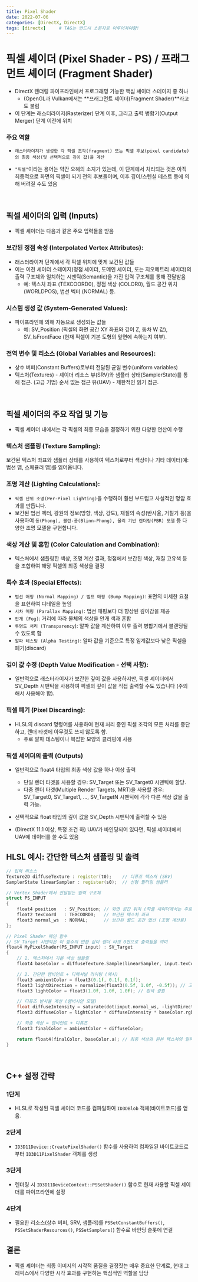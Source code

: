 ```yaml
---
title: Pixel Shader
date: 2022-07-06
categories: [DirectX, DirectX]
tags: [directx]		# TAG는 반드시 소문자로 이루어져야함!
---
```


# 픽셀 셰이더 (Pixel Shader - PS) / 프래그먼트 셰이더 (Fragment Shader)

* DirectX 렌더링 파이프라인에서 프로그래밍 가능한 핵심 셰이더 스테이지 중 하나
  *  (OpenGL과 Vulkan에서는 **프래그먼트 셰이더(Fragment Shader)**라고도 불림
* 이 단계는 래스터라이저(Rasterizer) 단계 이후, 그리고 출력 병합기(Output Merger) 단계 이전에 위치

### 주요 역할

* `래스터라이저가 생성한 각 픽셀 조각(fragment) 또는 픽셀 후보(pixel candidate)의 최종 색상(및 선택적으로 깊이 값)을 계산`

* `"픽셀"`이라는 용어는 약간 오해의 소지가 있는데, 이 단계에서 처리되는 것은 아직 최종적으로 화면의 픽셀이 되기 전의 후보들이며, 이후 깊이/스텐실 테스트 등에 의해 버려질 수도 있음

<br>

## 픽셀 셰이더의 입력 (Inputs)

* 픽셀 셰이더는 다음과 같은 주요 입력들을 받음

### 보간된 정점 속성 (Interpolated Vertex Attributes):

* 래스터라이저 단계에서 각 픽셀 위치에 맞게 보간된 값들
* 이는 이전 셰이더 스테이지(정점 셰이더, 도메인 셰이더, 또는 지오메트리 셰이더)의 출력 구조체와 일치하는 시맨틱(Semantic)을 가진 입력 구조체를 통해 전달받음
  * 예: 텍스처 좌표 (TEXCOORD0), 정점 색상 (COLOR0), 월드 공간 위치 (WORLDPOS), 법선 벡터 (NORMAL) 등.

### 시스템 생성 값 (System-Generated Values):

* 파이프라인에 의해 자동으로 생성되는 값들
  * 예: SV_Position (픽셀의 화면 공간 XY 좌표와 깊이 Z, 동차 W 값), SV_IsFrontFace (현재 픽셀이 기본 도형의 앞면에 속하는지 여부).

### 전역 변수 및 리소스 (Global Variables and Resources):

* 상수 버퍼(Constant Buffers)로부터 전달된 균일 변수(uniform variables)
* 텍스처(Textures) - 셰이더 리소스 뷰(SRV)와 샘플러 상태(SamplerState)를 통해 접근.
(고급 기법) 순서 없는 접근 뷰(UAV) - 제한적인 읽기 접근.

<br>

## 픽셀 셰이더의 주요 작업 및 기능

* 픽셀 셰이더 내에서는 각 픽셀의 최종 모습을 결정하기 위한 다양한 연산이 수행

### 텍스처 샘플링 (Texture Sampling):

보간된 텍스처 좌표와 샘플러 상태를 사용하여 텍스처로부터 색상이나 기타 데이터(예: 법선 맵, 스페큘러 맵)를 읽어옵니다.

### 조명 계산 (Lighting Calculations):

* `픽셀 단위 조명(Per-Pixel Lighting)`을 수행하여 훨씬 부드럽고 사실적인 명암 효과를 만듭니다.
* 보간된 법선 벡터, 광원의 정보(방향, 색상, 강도), 재질의 속성(반사율, 거칠기 등)을 사용하여 `퐁(Phong), 블린-퐁(Blinn-Phong), 물리 기반 렌더링(PBR) 모델` 등 다양한 조명 모델을 구현합니다.

### 색상 계산 및 혼합 (Color Calculation and Combination):

* 텍스처에서 샘플링한 색상, 조명 계산 결과, 정점에서 보간된 색상, 재질 고유색 등을 조합하여 해당 픽셀의 최종 색상을 결정

### 특수 효과 (Special Effects):

* `법선 매핑 (Normal Mapping) / 범프 매핑 (Bump Mapping)`: 표면의 미세한 요철을 표현하여 디테일을 높임
* `시차 매핑 (Parallax Mapping)`: 법선 매핑보다 더 향상된 깊이감을 제공
* `안개 (Fog)`: 거리에 따라 물체의 색상을 안개 색과 혼합
* `투명도 처리 (Transparency`): 알파 값을 계산하여 이후 출력 병합기에서 블렌딩될 수 있도록 함
* `알파 테스팅 (Alpha Testing)`: 알파 값을 기준으로 특정 임계값보다 낮은 픽셀을 폐기(discard)

### 깊이 값 수정 (Depth Value Modification - 선택 사항):
* 일반적으로 래스터라이저가 보간한 깊이 값을 사용하지만, 픽셀 셰이더에서 SV_Depth 시맨틱을 사용하여 픽셀의 깊이 값을 직접 출력할 수도 있습니다 (주의해서 사용해야 함).

### 픽셀 폐기 (Pixel Discarding):
* HLSL의 discard 명령어를 사용하여 현재 처리 중인 픽셀 조각의 모든 처리를 중단하고, 렌더 타겟에 아무것도 쓰지 않도록 함.
  * 주로 알파 테스팅이나 복잡한 모양의 클리핑에 사용

### 픽셀 셰이더의 출력 (Outputs)

* 일반적으로 float4 타입의 최종 색상 값을 하나 이상 출력

  * 단일 렌더 타겟을 사용할 경우: SV_Target 또는 SV_Target0 시맨틱에 할당.
  * 다중 렌더 타겟(Multiple Render Targets, MRT)을 사용할 경우: SV_Target0, SV_Target1, ..., SV_TargetN 시맨틱에 각각 다른 색상 값을 출력 가능.

* 선택적으로 float 타입의 깊이 값을 SV_Depth 시맨틱에 출력할 수 있음
* (DirectX 11.1 이상, 특정 조건 하) UAV가 바인딩되어 있다면, 픽셀 셰이더에서 UAV에 데이터를 쓸 수도 있음

## HLSL 예시: 간단한 텍스처 샘플링 및 출력

```c++
// 입력 리소스
Texture2D diffuseTexture : register(t0);    // 디퓨즈 텍스처 (SRV)
SamplerState linearSampler : register(s0);  // 선형 필터링 샘플러

// Vertex Shader에서 전달받는 입력 구조체
struct PS_INPUT
{
    float4 position   : SV_Position; // 화면 공간 위치 (픽셀 셰이더에서는 주로 XY 사용)
    float2 texCoord   : TEXCOORD0;   // 보간된 텍스처 좌표
    float3 normal_ws  : NORMAL;      // 보간된 월드 공간 법선 (조명 계산용)
};

// Pixel Shader 메인 함수
// SV_Target 시맨틱은 이 함수의 반환 값이 렌더 타겟 0번으로 출력됨을 의미
float4 MyPixelShader(PS_INPUT input) : SV_Target
{
    // 1. 텍스처에서 기본 색상 샘플링
    float4 baseColor = diffuseTexture.Sample(linearSampler, input.texCoord);

    // 2. 간단한 앰비언트 + 디렉셔널 라이팅 (예시)
    float3 ambientColor = float3(0.1f, 0.1f, 0.1f);
    float3 lightDirection = normalize(float3(0.5f, 1.0f, -0.5f)); // 고정된 광원 방향
    float3 lightColor = float3(1.0f, 1.0f, 1.0f); // 흰색 광원

    // 디퓨즈 반사율 계산 (램버시안 모델)
    float diffuseIntensity = saturate(dot(input.normal_ws, -lightDirection));
    float3 diffuseColor = lightColor * diffuseIntensity * baseColor.rgb;

    // 최종 색상 = 앰비언트 + 디퓨즈
    float3 finalColor = ambientColor + diffuseColor;

    return float4(finalColor, baseColor.a); // 최종 색상과 원본 텍스처의 알파 값 반환
}
```

<br>

## C++ 설정 간략

### 1단계 

* HLSL로 작성된 픽셀 셰이더 코드를 컴파일하여 `ID3DBlob` 객체(바이트코드)를 얻음.

### 2단계 

* `ID3D11Device::CreatePixelShader()` 함수를 사용하여 컴파일된 바이트코드로부터 `ID3D11PixelShader` 객체를 생성

### 3단계 

* 렌더링 시 `ID3D11DeviceContext::PSSetShader()` 함수로 현재 사용할 픽셀 셰이더를 파이프라인에 설정

### 4단계

* 필요한 리소스(상수 버퍼, SRV, 샘플러)를 `PSSetConstantBuffers()`, `PSSetShaderResources()`, `PSSetSamplers(`) 함수로 바인딩 슬롯에 연결


## 결론

* 픽셀 셰이더는 최종 이미지의 시각적 품질을 결정짓는 매우 중요한 단계로, 현대 그래픽스에서 다양한 시각 효과를 구현하는 핵심적인 역할을 담당